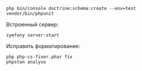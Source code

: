 ```shell
php bin/console doctrine:schema:create --env=test
vendor/bin/phpunit
```

Встроенный сервер:
```shell
symfony server:start
```

Исправить форматирование:
```shell
php php-cs-fixer.phar fix
phpstan analyse
``` 
